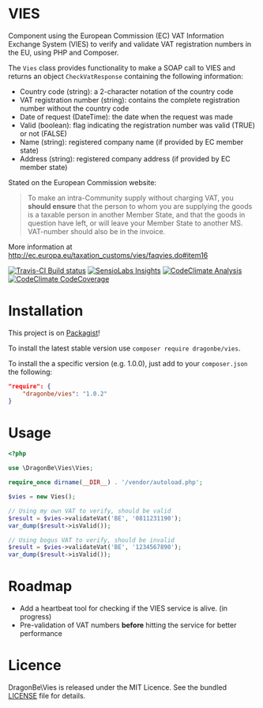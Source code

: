 # VIES

Component using the European Commission (EC) VAT Information Exchange System (VIES) to verify and validate VAT registration numbers in the EU, using PHP and Composer.

The `Vies` class provides functionality to make a SOAP call to VIES and returns an object `CheckVatResponse` containing the following information:

- Country code (string): a 2-character notation of the country code
- VAT registration number (string): contains the complete registration number without the country code
- Date of request (DateTime): the date when the request was made
- Valid (boolean): flag indicating the registration number was valid (TRUE) or not (FALSE)
- Name (string): registered company name (if provided by EC member state)
- Address (string): registered company address (if provided by EC member state)

Stated on the European Commission website:
> To make an intra-Community supply without charging VAT, you **should ensure** that the person to whom you are supplying the goods is a taxable person in another Member State, and that the goods in question have left, or will leave your Member State to another MS. VAT-number should also be in the invoice.

More information at http://ec.europa.eu/taxation_customs/vies/faqvies.do#item16

[![Travis-CI Build status](https://api.travis-ci.org/DragonBe/vies.png)](https://travis-ci.org/DragonBe/vies) [![SensioLabs Insights](https://insight.sensiolabs.com/projects/21b019ce-dd1d-4d16-8b74-880b9ee5e795/mini.png)](https://insight.sensiolabs.com/projects/21b019ce-dd1d-4d16-8b74-880b9ee5e795) [![CodeClimate Analysis](https://d3s6mut3hikguw.cloudfront.net/github/DragonBe/vies/badges/gpa.svg)](https://codeclimate.com/github/DragonBe/vies) [![CodeClimate CodeCoverage](https://d3s6mut3hikguw.cloudfront.net/github/DragonBe/vies/badges/coverage.svg)](https://codeclimate.com/github/DragonBe/vies)

# Installation

This project is on [Packagist](https://packagist.org/packages/dragonbe/vies)!

To install the latest stable version use `composer require dragonbe/vies`.

To install the a specific version (e.g. 1.0.0), just add to your `composer.json` the following:

```json
"require": {
    "dragonbe/vies": "1.0.2"
}
```


# Usage

```php
<?php

use \DragonBe\Vies\Vies;

require_once dirname(__DIR__) . '/vendor/autoload.php';

$vies = new Vies();

// Using my own VAT to verify, should be valid
$result = $vies->validateVat('BE', '0811231190');
var_dump($result->isValid());

// Using bogus VAT to verify, should be invalid
$result = $vies->validateVat('BE', '1234567890');
var_dump($result->isValid());
```

# Roadmap

- Add a heartbeat tool for checking if the VIES service is alive. (in progress)
- Pre-validation of VAT numbers **before** hitting the service for better performance

# Licence

DragonBe\Vies is released under the MIT Licence. See the bundled [LICENSE](LICENSE) file for details.
